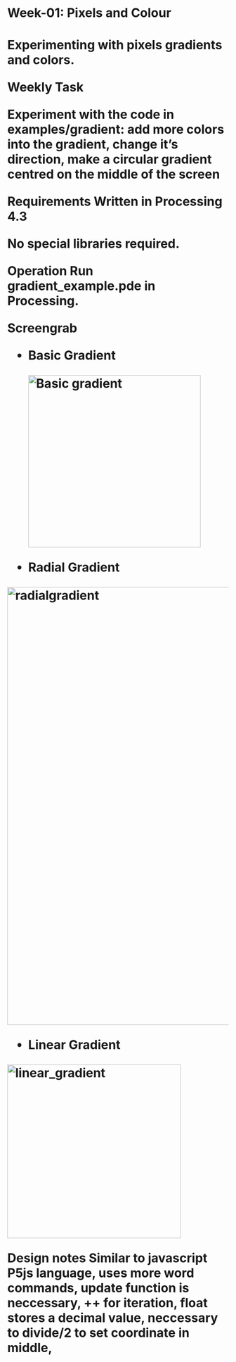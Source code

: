 <h1>Week-01: Pixels and Colour<h1>

Experimenting with pixels gradients and colors.

**Weekly Task**

Experiment with the code in examples/gradient: add more colors into the gradient, change it’s direction, make a circular gradient centred on the middle of the screen

**Requirements**
Written in Processing 4.3

No special libraries required.

**Operation**
Run gradient_example.pde in Processing.

**Screengrab**
- Basic Gradient
  
  <img width="392" alt="Basic gradient" src="https://github.com/user-attachments/assets/b008af76-d66f-4888-b7f0-a7721bb3f1c7" />

- Radial Gradient

<img width="996" alt="radialgradient" src="https://github.com/user-attachments/assets/7c0fc10b-dec8-4077-ab3f-c0e09f163c4c" />

- Linear Gradient

<img width="395" alt="linear_gradient" src="https://github.com/user-attachments/assets/fde27935-1645-497a-88af-d3799ed215b9" />

**Design notes**
Similar to javascript P5js language, uses more word commands, update function is neccessary, ++ for iteration, float stores a decimal value, neccessary to divide/2 to set coordinate in middle, 
